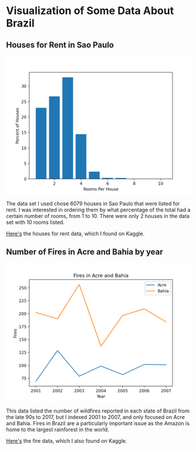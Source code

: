 # Visualization of Some Data About Brazil

## Houses for Rent in Sao Paulo
![plot1](Figure_1.png)

The data set I used chose 6079 houses in Sao Paulo that were listed for rent. I was interested in ordering them by what percentage of the total had a certain number of rooms, from 1 to 10. There were only 2 houses in the data set with 10 rooms listed. 

[Here's](https://www.kaggle.com/rubenssjr/brasilian-houses-to-rent) the houses for rent data, which I found on Kaggle.

## Number of Fires in Acre and Bahia by year
![plot1](Figure_2.png)

This data listed the number of wildfires reported in each state of Brazil from the late 90s to 2017, but I indexed 2001 to 2007, and only focused on Acre and Bahia. Fires in Brazil are a particularly important issue as the Amazon is home to the largest rainforest in the world.

[Here's](https://www.kaggle.com/gustavomodelli/forest-fires-in-brazil) the fire data, which I also found on Kaggle. 